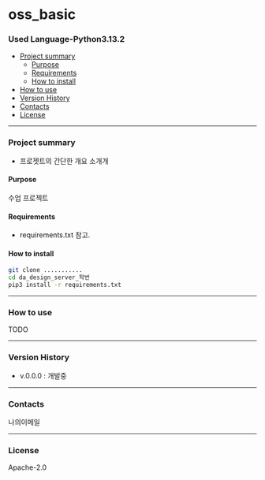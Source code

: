 # oss_basic

### Used Language-Python3.13.2
- [Project summary](#RoutePilot)
  - [Purpose](#purpose)
  - [Requirements](#requirements)
  - [How to install](#how-to-install)
- [How to use](#how-to-use)
- [Version History](#version-history)
- [Contacts](#contacts)
- [License](#license)

---

### Project summary
* 프로젯트의 간단한 개요 소개개

#### Purpose

수업 프로젝트

#### Requirements

* requirements.txt 참고.

#### How to install

```sh
git clone ...........
cd da_design_server_학번
pip3 install -r requirements.txt
```
---

### How to use

TODO

---

### Version History

* v.0.0.0 : 개발중

---

### Contacts

나의이메일

---

### License

Apache-2.0
